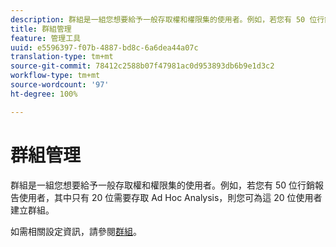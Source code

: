 ```yaml
---
description: 群組是一組您想要給予一般存取權和權限集的使用者。例如，若您有 50 位行銷報告使用者，其中只有 20 位需要存取 Ad Hoc Analysis，則您可為這 20 位使用者建立群組。
title: 群組管理
feature: 管理工具
uuid: e5596397-f07b-4887-bd8c-6a6dea44a07c
translation-type: tm+mt
source-git-commit: 78412c2588b07f47981ac0d953893db6b9e1d3c2
workflow-type: tm+mt
source-wordcount: '97'
ht-degree: 100%

---
```



# 群組管理

群組是一組您想要給予一般存取權和權限集的使用者。例如，若您有 50 位行銷報告使用者，其中只有 20 位需要存取 Ad Hoc Analysis，則您可為這 20 位使用者建立群組。

如需相關設定資訊，請參閱[群組](/help/admin/user-management2/c-user-groups/groups.md)。

